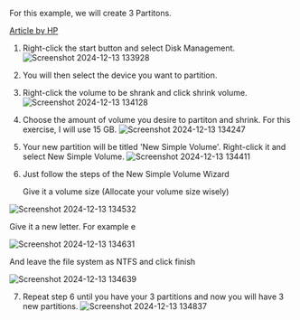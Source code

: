 For this example, we will create 3 Partitons.


[Article by HP](https://www.hp.com/us-en/shop/tech-takes/how-to-partition-a-hard-drive)

1. Right-click the start button and select Disk Management.
![Screenshot 2024-12-13 133928](https://github.com/user-attachments/assets/ced5be99-e9a9-4353-a7ef-03523cb3eb35)
2. You will then select the device you want to partition.

3. Right-click the volume to be shrank and click shrink volume. 
![Screenshot 2024-12-13 134128](https://github.com/user-attachments/assets/8cc3ba12-5841-49ff-8099-093e70fcf913)
4. Choose the amount of volume you desire to partiton and shrink. For this exercise, I will use 15 GB.
![Screenshot 2024-12-13 134247](https://github.com/user-attachments/assets/f3526a12-163e-4f7d-b4c3-5ae851123fc9)
5. Your new partition will be titled 'New Simple Volume'. Right-click it and select New Simple Volume.
![Screenshot 2024-12-13 134411](https://github.com/user-attachments/assets/8d8f43b7-facf-49dc-aa8f-ae106469aa45)
6. Just follow the steps of the New Simple Volume Wizard


   Give it a volume size (Allocate your volume size wisely)
   
![Screenshot 2024-12-13 134532](https://github.com/user-attachments/assets/81997255-a123-4e5c-be71-0543217abdd4)
   
   Give it a new letter. For example e
   
![Screenshot 2024-12-13 134631](https://github.com/user-attachments/assets/9f41043b-3b78-48ae-9c25-a6b8921cc9dd)
  
   And leave the file system as NTFS and click finish
   
![Screenshot 2024-12-13 134639](https://github.com/user-attachments/assets/bada005b-e6a4-4d70-a86a-199dfc69051a)


7. Repeat step 6 until you have your 3 partitions and now you will have 3 new partitions.
![Screenshot 2024-12-13 134837](https://github.com/user-attachments/assets/f2e5e1ca-6af4-4b7c-a95b-f1e39a8f2860)
